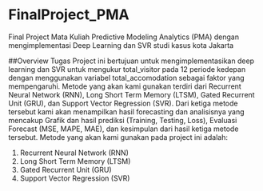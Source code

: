 # FinalProject_PMA
Final Project Mata Kuliah Predictive Modeling Analytics (PMA) dengan mengimplementasi Deep Learning dan SVR studi kasus kota Jakarta

##Overview Tugas
Project ini bertujuan untuk mengimplementasikan deep learning dan SVR untuk mengukur total_visitor pada 12 periode kedepan dengan menggunakan variabel total_accomodation sebagai faktor yang mempengaruhi. Metode yang akan kami gunakan terdiri dari Recurrent Neural Network (RNN), Long Short Term Memory (LTSM), Gated Recurrent Unit (GRU), dan Support Vector Regression (SVR). Dari ketiga metode tersebut kami akan menampilkan hasil forecasting dan analisisnya yang mencakup Grafik dan hasil prediksi (Training, Testing, Loss), Evaluasi Forecast (MSE, MAPE, MAE), dan kesimpulan dari hasil ketiga metode tersebut. 
Metode yang akan kami gunakan pada project ini adalah:
1. Recurrent Neural Network (RNN)
2. Long Short Term Memory (LTSM)
3. Gated Recurrent Unit (GRU)
4. Support Vector Regression (SVR)
